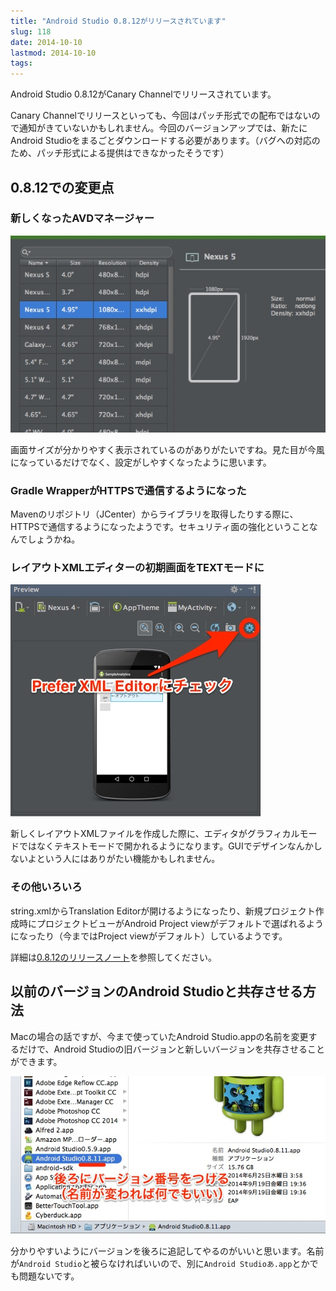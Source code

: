 ```yaml
---
title: "Android Studio 0.8.12がリリースされています"
slug: 118
date: 2014-10-10
lastmod: 2014-10-10
tags: 
---
```


Android Studio 0.8.12がCanary Channelでリリースされています。

Canary Channelでリリースといっても、今回はパッチ形式での配布ではないので通知がきていないかもしれません。今回のバージョンアップでは、新たにAndroid Studioをまるごとダウンロードする必要があります。（バグへの対応のため、パッチ形式による提供はできなかったそうです）


## 0.8.12での変更点



### 新しくなったAVDマネージャー


![新しくなったAVDマネージャー](b03f947a6459d687353dc7a00ded525f.jpg)

画面サイズが分かりやすく表示されているのがありがたいですね。見た目が今風になっているだけでなく、設定がしやすくなったように思います。


### Gradle WrapperがHTTPSで通信するようになった


Mavenのリポジトリ（JCenter）からライブラリを取得したりする際に、HTTPSで通信するようになったようです。セキュリティ面の強化ということなんでしょうかね。


### レイアウトXMLエディターの初期画面をTEXTモードに


![Prefer XML Editor](Prefer-XML-Editor.jpg)

新しくレイアウトXMLファイルを作成した際に、エディタがグラフィカルモードではなくテキストモードで開かれるようになります。GUIでデザインなんかしないよという人にはありがたい機能かもしれません。


### その他いろいろ


string.xmlからTranslation Editorが開けるようになったり、新規プロジェクト作成時にプロジェクトビューがAndroid Project viewがデフォルトで選ばれるようになったり（今まではProject viewがデフォルト）しているようです。

詳細は<a href="https://sites.google.com/a/android.com/tools/recent/androidstudio0812released">0.8.12のリリースノート</a>を参照してください。


## 以前のバージョンのAndroid Studioと共存させる方法


Macの場合の話ですが、今まで使っていたAndroid Studio.appの名前を変更するだけで、Android Studioの旧バージョンと新しいバージョンを共存させることができます。

![Android Studio旧バージョンのバックアップ](603a2eff808c461ed45c039fa25ac05d.jpg)

分かりやすいようにバージョンを後ろに追記してやるのがいいと思います。名前が`Android Studio`と被らなければいいので、別に`Android Studioあ.app`とかでも問題ないです。


  